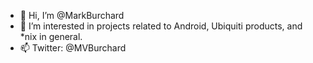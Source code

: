 - 👋 Hi, I’m @MarkBurchard
- 👀 I’m interested in projects related to
     Android, Ubiquiti products, and *nix in general.
- 📫 Twitter: @MVBurchard

<!---
MarkBurchard/MarkBurchard is a ✨ special ✨ repository because its `README.md` (this file) appears on your GitHub profile.
You can click the Preview link to take a look at your changes.
--->
